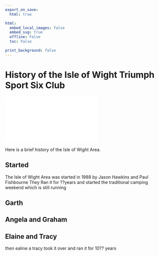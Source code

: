 ```yaml
---
export_on_save:
  html: true

html:
  embed_local_images: false
  embed_svg: true
  offline: False
  toc: False

print_background: false
---
```


# History of the Isle of Wight Triumph Sport Six Club

![menubar](/dev/menubar.md)

Here is a brief history of the Isle of Wight Area.

## Started

The Isle of Wight Area was started in 1988 by Jason Hawkins and Paul Fishbourne
They Ran it for ??years and started the traditional camping weekend which is still running

## Garth

## Angela and Graham

## Elaine and Tracy

then ealine a tracy took it over and ran it for 10?? years 